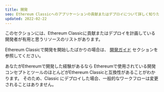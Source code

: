 ```yaml
---
title: 開発
seo: Ethereum Classicへのアプリケーションの貢献またはデプロイについて詳しく知りたい開発者のためのリソースのコレクション。
updated: 2022-02-22
---
```


このセクションには、Ethereum Classicに貢献またはデプロイを計画している開発者が有用と思うリソースのリストがあります。

Ethereum Classicで開発を開始したばかりの場合は、 [開発ガイド](/guides/development) セクションを参照してください。

あなたがEthereumで開発した経験があるなら Ethereumで使用されている開発コンセプトとツールのほとんどがEthereum Classicと互換性があることがわかります。 そのため、Classic にデプロイした場合、一般的なワークフローは変更されることはありません。
